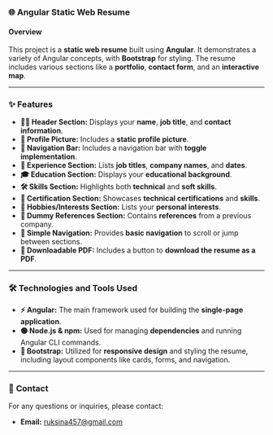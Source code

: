 ### 🌐 **Angular Static Web Resume**

#### Overview
This project is a **static web resume** built using **Angular**. It demonstrates a variety of Angular concepts, with **Bootstrap** for styling. The resume includes various sections like a **portfolio**, **contact form**, and an **interactive map**.

---

### ✨ **Features**
- **🧑‍💼 Header Section:** Displays your **name**, **job title**, and **contact information**.
- **📸 Profile Picture:** Includes a **static profile picture**.
- **🧭 Navigation Bar:** Includes a navigation bar with **toggle implementation**.
- **💼 Experience Section:** Lists **job titles**, **company names**, and **dates**.
- **🎓 Education Section:** Displays your **educational background**.
- **🛠 Skills Section:** Highlights both **technical** and **soft skills**.
- **📜 Certification Section:** Showcases **technical certifications** and **skills**.
- **🎨 Hobbies/Interests Section:** Lists your **personal interests**.
- **📝 Dummy References Section:** Contains **references** from a previous company.
- **📑 Simple Navigation:** Provides **basic navigation** to scroll or jump between sections.
- **📄 Downloadable PDF:** Includes a button to **download the resume as a PDF**.

---

### 🛠 **Technologies and Tools Used**
- **⚡ Angular:** The main framework used for building the **single-page application**.
- **🟢 Node.js & npm:** Used for managing **dependencies** and running Angular CLI commands.
- **🎨 Bootstrap:** Utilized for **responsive design** and styling the resume, including layout components like cards, forms, and navigation.

---

### 📩 **Contact**
For any questions or inquiries, please contact:
- **Email:** [ruksina457@gmail.com](mailto:ruksina457@gmail.com)

  
